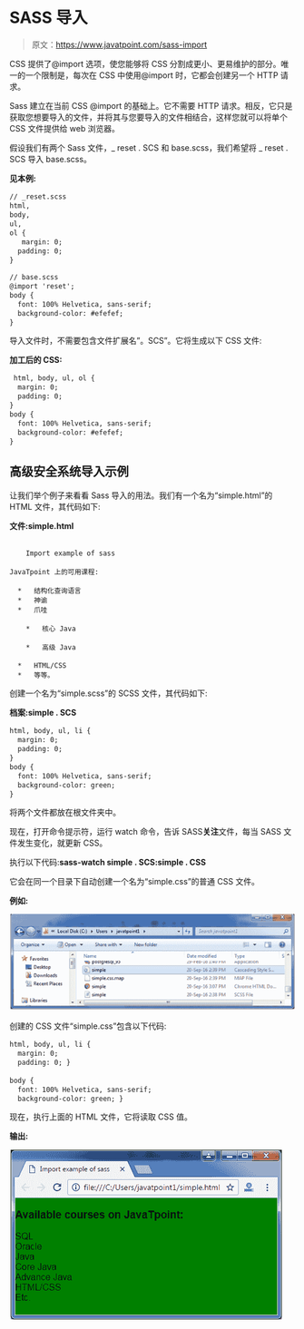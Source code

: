 # SASS 导入

> 原文：<https://www.javatpoint.com/sass-import>

CSS 提供了@import 选项，使您能够将 CSS 分割成更小、更易维护的部分。唯一的一个限制是，每次在 CSS 中使用@import 时，它都会创建另一个 HTTP 请求。

Sass 建立在当前 CSS @import 的基础上。它不需要 HTTP 请求。相反，它只是获取您想要导入的文件，并将其与您要导入的文件相结合，这样您就可以将单个 CSS 文件提供给 web 浏览器。

假设我们有两个 Sass 文件，_ reset . SCS 和 base.scss，我们希望将 _ reset . SCS 导入 base.scss。

**见本例:**

```
// _reset.scss
html,
body,
ul,
ol {
   margin: 0;
  padding: 0;
}

```

```
// base.scss
@import 'reset';
body {
  font: 100% Helvetica, sans-serif;
  background-color: #efefef;
} 

```

导入文件时，不需要包含文件扩展名”。SCS”。它将生成以下 CSS 文件:

**加工后的 CSS:**

```
 html, body, ul, ol {
  margin: 0;
  padding: 0;
}
body {
  font: 100% Helvetica, sans-serif;
  background-color: #efefef;
}

```

## 高级安全系统导入示例

让我们举个例子来看看 Sass 导入的用法。我们有一个名为“simple.html”的 HTML 文件，其代码如下:

**文件:simple.html**

```

    Import example of sass  

JavaTpoint 上的可用课程:

  *   结构化查询语言
  *   神谕
  *   爪哇

    *   核心 Java

    *   高级 Java

  *   HTML/CSS
  *   等等。

```

创建一个名为“simple.scss”的 SCSS 文件，其代码如下:

**档案:simple . SCS**

```
html, body, ul, li {  
  margin: 0;  
  padding: 0;  
}  
body {  
  font: 100% Helvetica, sans-serif;  
  background-color: green;  
}   

```

将两个文件都放在根文件夹中。

现在，打开命令提示符，运行 watch 命令，告诉 SASS**关注**文件，每当 SASS 文件发生变化，就更新 CSS。

执行以下代码:**sass-watch simple . SCS:simple . CSS**

它会在同一个目录下自动创建一个名为“simple.css”的普通 CSS 文件。

**例如:**

![SASS Import1](img/05f8bb7256806742da074363c3b71f27.png)

创建的 CSS 文件“simple.css”包含以下代码:

```
html, body, ul, li {
  margin: 0;
  padding: 0; }

body {
  font: 100% Helvetica, sans-serif;
  background-color: green; } 

```

现在，执行上面的 HTML 文件，它将读取 CSS 值。

**输出:**

![SASS Import2](img/7b1aa1af550a2a0f434f1814104c459d.png)
